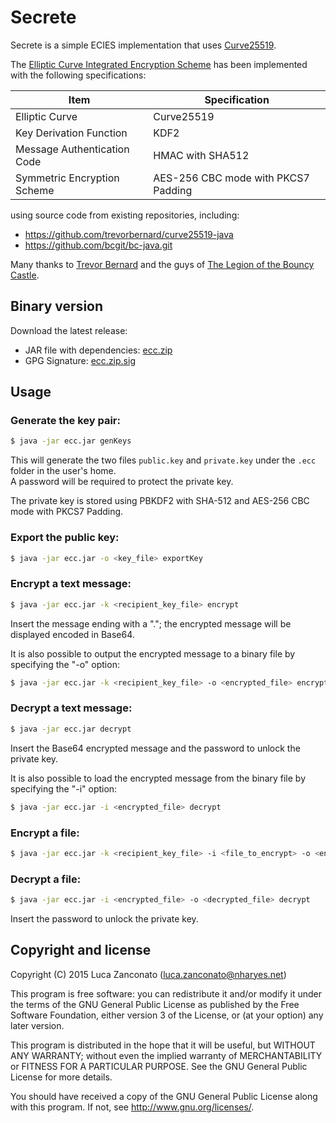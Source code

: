 Secrete
=======

Secrete is a simple ECIES implementation that uses [Curve25519](http://cr.yp.to/ecdh.html).

The [Elliptic Curve Integrated Encryption Scheme](https://en.wikipedia.org/wiki/Integrated_Encryption_Scheme) has been implemented with the following specifications:

| Item                        | Specification                       |
| --------------------------- | ----------------------------------- |
| Elliptic Curve              | Curve25519                          |
| Key Derivation Function     | KDF2                                |
| Message Authentication Code | HMAC with SHA512                    |
| Symmetric Encryption Scheme | AES-256 CBC mode with PKCS7 Padding |

using source code from existing repositories, including:

* <https://github.com/trevorbernard/curve25519-java>
* <https://github.com/bcgit/bc-java.git>

Many thanks to [Trevor Bernard](https://github.com/trevorbernard) and the guys of [The Legion of the Bouncy Castle](http://www.bouncycastle.org/java.html).

Binary version
--------------

Download the latest release:

* JAR file with dependencies: [ecc.zip](https://pkg.naes.co/ecc/ecc.zip)
* GPG Signature: [ecc.zip.sig](https://pkg.naes.co/ecc/ecc.zip.sig)

Usage
-----

### Generate the key pair:

```bash
$ java -jar ecc.jar genKeys
```

This will generate the two files `public.key` and `private.key` under the `.ecc` folder in the user's home.  
A password will be required to protect the private key.

The private key is stored using PBKDF2 with SHA-512 and AES-256 CBC mode with PKCS7 Padding.


### Export the public key:

```bash
$ java -jar ecc.jar -o <key_file> exportKey
```

### Encrypt a text message:

```bash
$ java -jar ecc.jar -k <recipient_key_file> encrypt
```

Insert the message ending with a "."; the encrypted message will be displayed encoded in Base64.

It is also possible to output the encrypted message to a binary file by specifying the "-o" option:

```bash
$ java -jar ecc.jar -k <recipient_key_file> -o <encrypted_file> encrypt
```

### Decrypt a text message:

```bash
$ java -jar ecc.jar decrypt
```

Insert the Base64 encrypted message and the password to unlock the private key.

It is also possible to load the encrypted message from the binary file by specifying the "-i" option:

```bash
$ java -jar ecc.jar -i <encrypted_file> decrypt
```

### Encrypt a file:

```bash
$ java -jar ecc.jar -k <recipient_key_file> -i <file_to_encrypt> -o <encrypted_file> encrypt
```

### Decrypt a file:

```bash
$ java -jar ecc.jar -i <encrypted_file> -o <decrypted_file> decrypt
```

Insert the password to unlock the private key.

Copyright and license
---------------------

Copyright (C) 2015  Luca Zanconato (<luca.zanconato@nharyes.net>)

This program is free software: you can redistribute it and/or modify
it under the terms of the GNU General Public License as published by
the Free Software Foundation, either version 3 of the License, or
(at your option) any later version.

This program is distributed in the hope that it will be useful,
but WITHOUT ANY WARRANTY; without even the implied warranty of
MERCHANTABILITY or FITNESS FOR A PARTICULAR PURPOSE.  See the
GNU General Public License for more details.

You should have received a copy of the GNU General Public License
along with this program.  If not, see <http://www.gnu.org/licenses/>.
